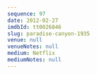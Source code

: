 ```yaml
---
sequence: 97
date: 2012-02-27
imdbId: tt0026846
slug: paradise-canyon-1935
venue: null
venueNotes: null
medium: Netflix
mediumNotes: null
---
```

